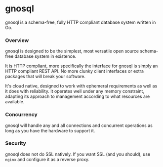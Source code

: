 # gnosql

gnosql is a schema-free, fully HTTP compliant database system written in Go.

### Overview

gnosql is designed to be the simplest, most versatile open source
schema-free database system in existence.

It is HTTP compliant, more specifically the interface for gnosql is simply
an HTTP compliant REST API. No more clunky client interfaces or extra
packages that will break your software.

It's cloud native, designed to work with ephemeral requirements
as well as it does with reliability. It operates well under any memory
constraint, adapting its approach to management according to what resources are
available.

### Concurrency

gnosql will handle any and all connections and concurrent operations as long as
you have the hardware to support it.

### Security

gnosql does not do SSL natively. If you want SSL (and you should), use `nginx`
and configure it as a reverse proxy.

